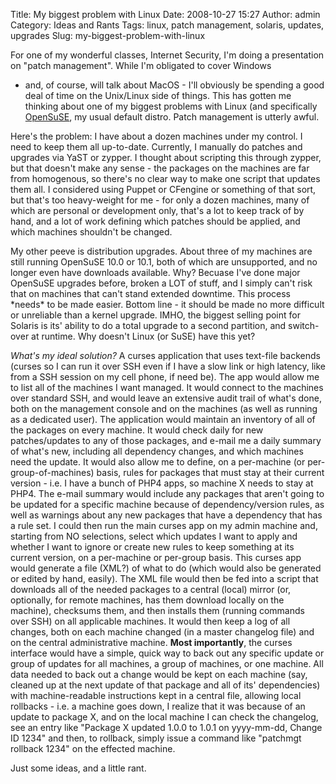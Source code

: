 Title: My biggest problem with Linux
Date: 2008-10-27 15:27
Author: admin
Category: Ideas and Rants
Tags: linux, patch management, solaris, updates, upgrades
Slug: my-biggest-problem-with-linux

For one of my wonderful classes, Internet Security, I'm doing a
presentation on "patch management". While I'm obligated to cover Windows
- and, of course, will talk about MacOS - I'll obviously be spending a
good deal of time on the Unix/Linux side of things. This has gotten me
thinking about one of my biggest problems with Linux (and specifically
[OpenSuSE](http://www.opensuse.org), my usual default distro. Patch
management is utterly awful.

Here's the problem: I have about a dozen machines under my control. I
need to keep them all up-to-date. Currently, I manually do patches and
upgrades via YaST or zypper. I thought about scripting this through
zypper, but that doesn't make any sense - the packages on the machines
are far from homogenous, so there's no clear way to make one script that
updates them all. I considered using Puppet or CFengine or something of
that sort, but that's too heavy-weight for me - for only a dozen
machines, many of which are personal or development only, that's a lot
to keep track of by hand, and a lot of work defining which patches
should be applied, and which machines shouldn't be changed.

My other peeve is distribution upgrades. About three of my machines are
still running OpenSuSE 10.0 or 10.1, both of which are unsupported, and
no longer even have downloads available. Why? Becuase I've done major
OpenSuSE upgrades before, broken a LOT of stuff, and I simply can't risk
that on machines that can't stand extended downtime. This process
\*needs\* to be made easier. Bottom line - it should be made no more
difficult or unreliable than a kernel upgrade. IMHO, the biggest selling
point for Solaris is its' ability to do a total upgrade to a second
partition, and switch-over at runtime. Why doesn't Linux (or SuSE) have
this yet?

*What's my ideal solution?* A curses application that uses text-file
backends (curses so I can run it over SSH even if I have a slow link or
high latency, like from a SSH session on my cell phone, if need be). The
app would allow me to list all of the machines I want managed. It would
connect to the machines over standard SSH, and would leave an extensive
audit trail of what's done, both on the management console and on the
machines (as well as running as a dedicated user). The application would
maintain an inventory of all of the packages on every machine. It would
check daily for new patches/updates to any of those packages, and e-mail
me a daily summary of what's new, including all dependency changes, and
which machines need the update. It would also allow me to define, on a
per-machine (or per-group-of-machines) basis, rules for packages that
must stay at their current version - i.e. I have a bunch of PHP4 apps,
so machine X needs to stay at PHP4. The e-mail summary would include any
packages that aren't going to be updated for a specific machine because
of dependency/version rules, as well as warnings about any new packages
that have a dependency that has a rule set. I could then run the main
curses app on my admin machine and, starting from NO selections, select
which updates I want to apply and whether I want to ignore or create new
rules to keep something at its current version, on a per-machine or
per-group basis. This curses app would generate a file (XML?) of what to
do (which would also be generated or edited by hand, easily). The XML
file would then be fed into a script that downloads all of the needed
packages to a central (local) mirror (or, optionally, for remote
machines, has them download locally on the machine), checksums them, and
then installs them (running commands over SSH) on all applicable
machines. It would then keep a log of all changes, both on each machine
changed (in a master changelog file) and on the central administrative
machine. **Most importantly**, the curses interface would have a simple,
quick way to back out any specific update or group of updates for all
machines, a group of machines, or one machine. All data needed to back
out a change would be kept on each machine (say, cleaned up at the next
update of that package and all of its' dependencies) with
machine-readable instructions kept in a central file, allowing local
rollbacks - i.e. a machine goes down, I realize that it was because of
an update to package X, and on the local machine I can check the
changelog, see an entry like "Package X updated 1.0.0 to 1.0.1 on
yyyy-mm-dd, Change ID 1234" and then, to rollback, simply issue a
command like "patchmgt rollback 1234" on the effected machine.

Just some ideas, and a little rant.
